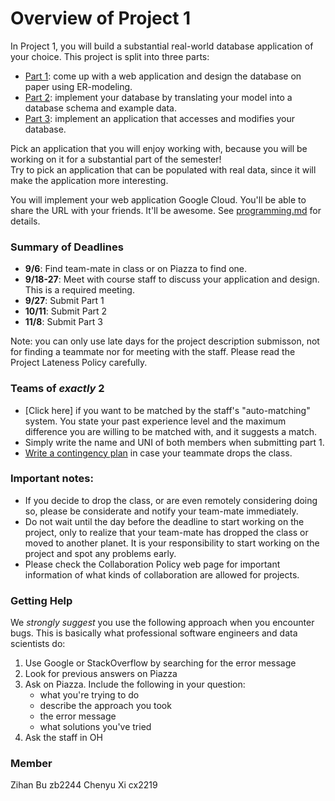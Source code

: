 # Overview of Project 1

In Project 1, you will build a substantial real-world database application of your choice.  This project is split into three parts:

* [Part 1](./part1.md): come up with a web application and design the database on paper using ER-modeling.
* [Part 2](./part2.md): implement your database by translating your model into a database schema and example data.
* [Part 3](./part3.md): implement an application that accesses and modifies your database.

Pick an application that you will enjoy working with, because you will be working on it for a substantial part of the semester!  
Try to pick an application that can be populated with real data, since it will make the application more interesting.

You will implement your web application Google Cloud.  You'll be able to share the URL with your friends.  It'll be awesome.   See [programming.md](./programming.md) for details.

### Summary of Deadlines

* **9/6**: Find team-mate in class or on Piazza to find one.
* **9/18-27**: Meet with course staff to discuss your application and design.  This is a required meeting.
* **9/27**: Submit Part 1
* **10/11**: Submit Part 2
* **11/8**: Submit Part 3

Note: you can only use late days for the project description submisson, not for finding a teammate nor for meeting with the staff. Please read the Project Lateness Policy carefully.


### Teams of _exactly_ 2

* [Click here] if you want to be matched by the staff's "auto-matching" system.  You state your past experience level and the maximum difference you are  willing to be matched with, and it suggests a match.
* Simply write the name and UNI of both members when submitting part 1.
* [Write a contingency plan](./part1.md#contingency) in case your teammate drops the class.


### Important notes:

* If you decide to drop the class, or are even remotely considering doing so, please be considerate and notify your team-mate immediately.
* Do not wait until the day before the deadline to start working on the project, only to realize that your team-mate has dropped the class or moved to another planet. It is your responsibility to start working on the project and spot any problems early.
* Please check the Collaboration Policy web page for important information of what kinds of collaboration are allowed for projects.


### Getting Help

We _strongly suggest_ you use the following approach when you encounter bugs.  This is basically what
professional software engineers and data scientists do:

1. Use Google or StackOverflow by searching for the error message
1. Look for previous answers on Piazza
1. Ask on Piazza.  Include the following in your question:
    * what you're trying to do
    * describe the approach you took
    * the error message
    * what solutions you've tried
1. Ask the staff in OH

### Member
Zihan Bu zb2244
Chenyu Xi cx2219
